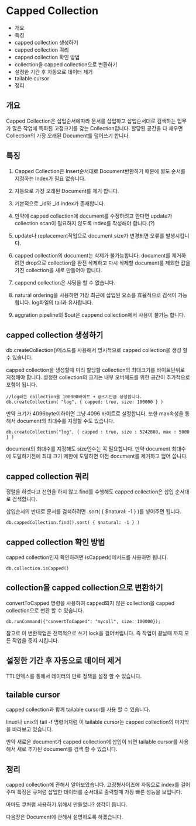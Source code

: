 # Capped Collection

* 개요
* 특징
* capped collection 생성하기
* capped collection 쿼리
* capped collection 확인 방법
* collection을 capped collection으로 변환하기
* 설정한 기간 후 자동으로 데이터 제거
* tailable cursor
* 정리

## 개요
Capped Collection은 삽입순서에따라 문서를 삽입하고 삽입순서대로 검색하는 업무가 많은 작업에 특화된 고정크기를 갖는 Collection입니다. 할당된 공간을 다 채우면 Collection의 가장 오래된 Document를 덮어쓰기 합니다.
        
## 특징

1. Capped Collection은 Insert순서대로 Document반환하기 때문에 별도 순서를 지정하는 Index가 필요 없습니다.        

2. 자동으로 가장 오래된 Document를 제거 합니다.

3. 기본적으로 _id와 _id index가 존재합니다.

4. 만약에 capped collection에 document를 수정하려고 한다면 update가 collection scan이 필요하지 않도록 index를 작성해야 합니다.(?)

5. update나 replacement작업으로 document size가 변경되면 오류를 발생시킵니다.

6. capped collection의 document는 삭제가 불가능합니다. document를 제거하려면 drop으로 collection을 완전 삭제하고 다시 삭제할 document를 제외한 값을 가진 collection을 새로 만들어야 합니다.

7. cappend collection은 샤딩을 할 수 없습니다.

8. natural ordering을 사용하면 가장 최근에 삽입된 요소를 효율적으로 검색이 가능합니다. log파일의 tail과 유사합니다.

9. aggration pipeline의 $out은 cappend collection에서 사용이 불가능 합니다.

## capped collection 생성하기
db.createCollection()메소드를 사용해서 명시적으로 capped collection을 생성 할 수 있습니다.

capped collection을 생성할때 미리 할당할 collection의 최대크기를 바이트단위로 지정해야 합니다. 설정한 collection의 크기는 내부 오버헤드를 위한 공간이 추가적으로 포함이 됩니다.

    //log라는 collection을 100000바이트 + @크기만큼 생성합니다.
    db.createCollection( "log", { capped: true, size: 100000 } )

만약 크기가 4096byte이하이면 그냥 4096 바이트로 설정합니다. 또한 max속성을 통해서 document의 최대수를 지정할 수도 있습니다.

    db.createCollection("log", { capped : true, size : 5242880, max : 5000 } )
    
document의 최대수를 지정해도 size인수는 꼭 필요합니다. 만약 document 최대수에 도달하기전에 최대 크기 제한에 도달하면 이전 document를 제거하고 덮어 씁니다.    

## capped collection 쿼리
정렬을 하겟다고 선언을 하지 않고 find를 수행해도 capped collection은 삽입 순서대로 검색합니다.
        
삽입순서의 반대로 문서를 검색하려면 .sort( { $natural: -1 } )를 넣어주면 됩니다.

    db.cappedCollection.find().sort( { $natural: -1 } )
    
## capped collection 확인 방법
capped collection인지 확인하려면 isCapped()메서드를 사용하면 됩니다.   
    
    db.collection.isCapped()    
    
## collection을 capped collection으로 변환하기
convertToCapped 명령을 사용하여 capped되지 않은 collection을 capped collection으로 변환 할 수 있습니다.
    
    db.runCommand({"convertToCapped": "mycoll", size: 100000});
        
참고로 이 변환작업은 전역적으로 쓰기 lock을 걸어버립니다. 즉 작업이 끝날때 까지 모든 작업을 중지 시킵니다.
        
## 설정한 기간 후 자동으로 데이터 제거
TTL인덱스를 통해서 데이터의 만료 정책을 설정 할 수 있습니다. 

## tailable cursor
capped collection과 함께 tailable cursor를 사용 할 수 있습니다.
 
linux나 unix의 tail -f 명령어처럼 이 tailable cursor는 capped collection의 마지막을 바라보고 있습니다.

만약 새로운 document가 capped collection에 삽입이 되면 tailable cursor를 사용해서 새로 추가된 document를 검색 할 수 있습니다.
        
## 정리

capped collection에 관해서 알아보았습니다. 고정형사이즈에 자동으로 index를 걸어주며 특징은 큐처럼 삽입한 데이터를 순서대로 출력할때 가장 빠른 성능을 보입니다.

아마도 큐처럼 사용하기 위해서 만들었나? 생각이 듭니다.

다음장은 Document에 관해서 설명하도록 하겠습니다.